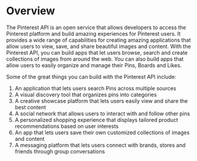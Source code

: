# Overview

The Pinterest API is an open service that allows developers to access the Pinterest platform and build amazing experiences for Pinterest users. It provides a wide range of capabilities for creating amazing applications that allow users to view, save, and share beautiful images and content. With the Pinterest API, you can build apps that let users browse, search and create collections of images from around the web. You can also build apps that allow users to easily organize and manage their Pins, Boards and Likes.

Some of the great things you can build with the Pinterest API include:

1. An application that lets users search Pins across multiple sources
2. A visual discovery tool that organizes pins into categories
3. A creative showcase platform that lets users easily view and share the best content
4. A social network that allows users to interact with and follow other pins
5. A personalized shopping experience that displays tailored product recommendations based on user interests
6. An app that lets users save their own customized collections of images and content
7. A messaging platform that lets users connect with brands, stores and friends through group conversations
